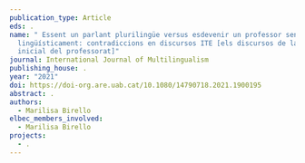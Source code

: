 ```yaml
---
publication_type: Article
eds: .
name: " Essent un parlant plurilingüe versus esdevenir un professor sensible
  lingüísticament: contradiccions en discursos ITE [els discursos de la formació
  inicial del professorat]"
journal: International Journal of Multilingualism
publishing_house: .
year: "2021"
doi: https://doi-org.are.uab.cat/10.1080/14790718.2021.1900195
abstract: .
authors:
  - Marilisa Birello
elbec_members_involved:
  - Marilisa Birello
projects:
  - .
---
```

